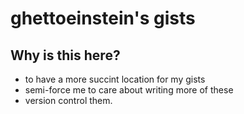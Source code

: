# ghettoeinstein's gists

## Why is this here?
- to have a more succint location for my gists
-  semi-force me to care about writing more of these
- version control them.


